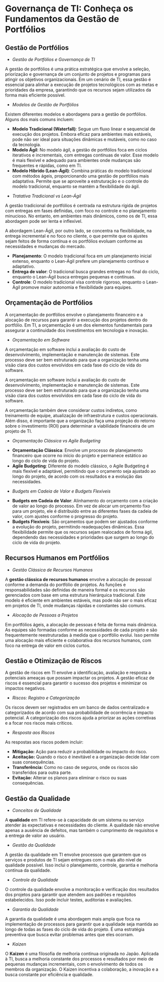 # Governança de TI: Conheça os Fundamentos da Gestão de Portfólios

## Gestão de Portfólios

* _Gestão de Portfólios e Governança de TI_

A gestão de portfólios é uma prática estratégica que envolve a seleção, priorização e governança de um conjunto de projetos e programas para atingir os objetivos organizacionais. Em um cenário de TI, essa gestão é essencial para alinhar a execução de projetos tecnológicos com as metas e prioridades da empresa, garantindo que os recursos sejam utilizados da forma mais eficiente possível.

* _Modelos de Gestão de Portfólios_

Existem diferentes modelos e abordagens para a gestão de portfólios. Alguns dos mais comuns incluem:

- **Modelo Tradicional (Waterfall)**: Segue um fluxo linear e sequencial de execução dos projetos. Embora eficaz para ambientes mais estáveis, pode não ser ideal para situações dinâmicas e mutáveis, como no caso da tecnologia.
- **Modelo Ágil**: No modelo ágil, a gestão de portfólios foca em ciclos iterativos e incrementais, com entregas contínuas de valor. Esse modelo é mais flexível e adequado para ambientes onde mudanças são frequentes e rápidas, como em TI.
- **Modelo Híbrido (Lean-Ágil)**: Combina práticas do modelo tradicional com métodos ágeis, proporcionando uma gestão de portfólios mais adaptativa. Permite que se aproveite a estruturação e o controle do modelo tradicional, enquanto se mantém a flexibilidade do ágil.

* _Tratativa Tradicional vs Lean-Ágil_

A gestão tradicional de portfólios é centrada na estrutura rígida de projetos com entregas em fases definidas, com foco no controle e no planejamento minucioso. No entanto, em ambientes mais dinâmicos, como os de TI, essa abordagem pode ser lenta e inflexível.

A abordagem Lean-Ágil, por outro lado, se concentra na flexibilidade, na entrega incremental e no foco no cliente, o que permite que os ajustes sejam feitos de forma contínua e os portfólios evoluam conforme as necessidades e mudanças do mercado.

- **Planejamento**: O modelo tradicional foca em um planejamento inicial extenso, enquanto o Lean-Ágil prefere um planejamento contínuo e adaptativo.
- **Entrega de valor**: O tradicional busca grandes entregas no final do ciclo, enquanto o Lean-Ágil busca entregas pequenas e contínuas.
- **Controle**: O modelo tradicional visa controle rigoroso, enquanto o Lean-Ágil promove maior autonomia e flexibilidade para equipes.

## Orçamentação de Portfólios

A orçamentação de portfólios envolve o planejamento financeiro e a alocação de recursos para garantir a execução dos projetos dentro do portfólio. Em TI, a orçamentação é um dos elementos fundamentais para assegurar a continuidade dos investimentos em tecnologia e inovação.

* _Orçamentação em Software_

A orçamentação em software inclui a avaliação do custo de desenvolvimento, implementação e manutenção de sistemas. Este processo deve ser bem estruturado para que a organização tenha uma visão clara dos custos envolvidos em cada fase do ciclo de vida do software.

A orçamentação em software inclui a avaliação do custo de desenvolvimento, implementação e manutenção de sistemas. Este processo deve ser bem estruturado para que a organização tenha uma visão clara dos custos envolvidos em cada fase do ciclo de vida do software.

A orçamentação também deve considerar custos indiretos, como treinamento de equipe, atualização de infraestrutura e custos operacionais. Além disso, é importante que a organização faça uma projeção do retorno sobre o investimento (ROI) para determinar a viabilidade financeira de um projeto de TI.

* _Orçamentação Clássica vs Agile Budgeting_

- **Orçamentação Clássica**: Envolve um processo de planejamento financeiro que ocorre no início do projeto e permanece estático ao longo do ciclo de vida do projeto.
- **Agile Budgeting**: Diferente do modelo clássico, o Agile Budgeting é mais flexível e adaptável, permitindo que o orçamento seja ajustado ao longo do projeto, de acordo com os resultados e a evolução das necessidades.

* _Budgets em Cadeia de Valor e Budgets Flexíveis_

- **Budgets em Cadeia de Valor**: Alinhamento do orçamento com a criação de valor ao longo do processo. Em vez de alocar um orçamento fixo para um projeto, ele é distribuído entre as diferentes fases da cadeia de valor, com ajustes conforme o progresso do projeto.
- **Budgets Flexíveis**: São orçamentos que podem ser ajustados conforme a evolução do projeto, permitindo readequações dinâmicas. Essa flexibilidade permite que os recursos sejam realocados de forma ágil, dependendo das necessidades e prioridades que surgem ao longo do ciclo de vida do projeto.

## Recursos Humanos em Portfólios

* _Gestão Clássica de Recursos Humanos_

A **gestão clássica de recursos humanos** envolve a alocação de pessoal conforme a demanda do portfólio de projetos. As funções e responsabilidades são definidas de maneira formal e os recursos são gerenciados com base em uma estrutura hierárquica tradicional.
Este modelo é eficiente em ambientes estáveis, mas pode não ser o mais eficaz em projetos de TI, onde mudanças rápidas e constantes são comuns.

* _Alocação de Pessoas a Projetos_

Em portfólios ágeis, a alocação de pessoas é feita de forma mais dinâmica. As equipes são formadas conforme as necessidades de cada projeto e são frequentemente reestruturadas à medida que o portfólio evolui.
Isso permite uma alocação mais eficiente e colaborativa dos recursos humanos, com foco na entrega de valor em ciclos curtos.

## Gestão e Otimização de Riscos

A gestão de riscos em TI envolve a identificação, avaliação e resposta a potenciais ameaças que possam impactar os projetos. A gestão eficaz de riscos é essencial para garantir o sucesso dos projetos e minimizar os impactos negativos.

* _Riscos: Registro e Categorização_

Os riscos devem ser registrados em um banco de dados centralizado e categorizados de acordo com sua probabilidade de ocorrência e impacto potencial. A categorização dos riscos ajuda a priorizar as ações corretivas e a focar nos riscos mais críticos.

* _Resposta aos Riscos_

As respostas aos riscos podem incluir:
- **Mitigação:** Ação para reduzir a probabilidade ou impacto do risco.
- **Aceitação:** Quando o risco é inevitável e a organização decide lidar com suas consequências.
- **Transferência:** Como no caso de seguros, onde os riscos são transferidos para outra parte.
- **Evitação:** Alterar os planos para eliminar o risco ou suas consequências.

## Gestão da Qualidade

* _Conceitos de Qualidade_

A **qualidade** em TI refere-se à capacidade de um sistema ou serviço atender às expectativas e necessidades do cliente. A qualidade não envolve apenas a ausência de defeitos, mas também o cumprimento de requisitos e a entrega de valor ao usuário.

* _Gestão da Qualidade_

A gestão da qualidade em TI envolve processos que garantem que os serviços e produtos de TI sejam entregues com o mais alto nível de qualidade possível.
Isso inclui o planejamento, controle, garantia e melhoria contínua da qualidade.
 
* _Controle da Qualidade_
  
O controle da qualidade envolve a monitoração e verificação dos resultados dos projetos para garantir que atendem aos padrões e requisitos estabelecidos.
Isso pode incluir testes, auditorias e avaliações.

* _Garantia da Qualidade_

A garantia da qualidade é uma abordagem mais ampla que foca na implementação de processos para garantir que a qualidade seja mantida ao longo de todas as fases do ciclo de vida do projeto.
É uma estratégia preventiva que busca evitar problemas antes que eles ocorram.

* _Kaizen_

O **Kaizen** é uma filosofia de melhoria contínua originada no Japão. Aplicada à TI, busca a melhoria constante dos processos e resultados por meio de pequenas mudanças incrementais, com o envolvimento de todos os membros da organização. O Kaizen incentiva a colaboração, a inovação e a busca constante por eficiência e qualidade.

